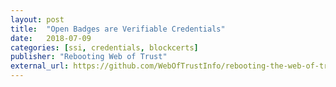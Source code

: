 ```yaml
---
layout: post
title:  "Open Badges are Verifiable Credentials"
date:   2018-07-09
categories: [ssi, credentials, blockcerts]
publisher: "Rebooting Web of Trust"
external_url: https://github.com/WebOfTrustInfo/rebooting-the-web-of-trust-spring2018/blob/master/final-documents/open-badges-are-verifiable-credentials.pdf
---
```


